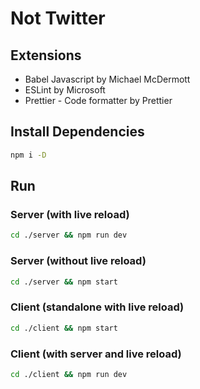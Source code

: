 # Not Twitter

## Extensions

- Babel Javascript by Michael McDermott
- ESLint by Microsoft
- Prettier - Code formatter by Prettier

## Install Dependencies

```bash
npm i -D
```

## Run


### Server (with live reload)

```bash
cd ./server && npm run dev
```

### Server (without live reload)

```bash
cd ./server && npm start
```

### Client (standalone with live reload)

```bash
cd ./client && npm start
```

### Client (with server and live reload)

```bash
cd ./client && npm run dev
```